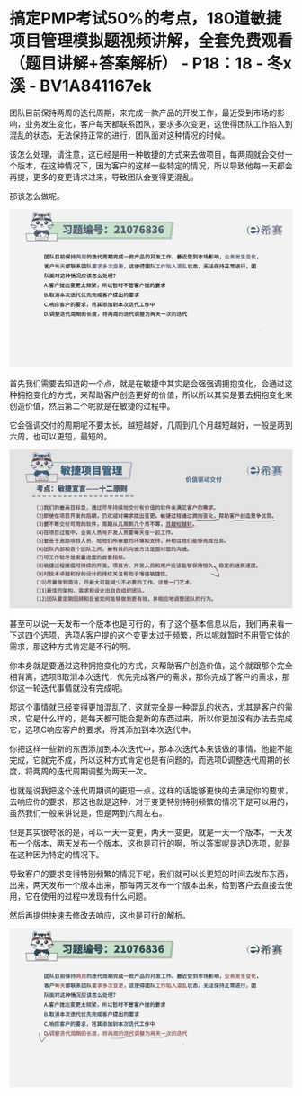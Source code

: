 # 搞定PMP考试50%的考点，180道敏捷项目管理模拟题视频讲解，全套免费观看（题目讲解+答案解析） - P18：18 - 冬x溪 - BV1A841167ek

团队目前保持两周的迭代周期，来完成一款产品的开发工作，最近受到市场的影响，业务发生变化，客户每天都联系团队，要求多次变更，这使得团队工作陷入到混乱的状态，无法保持正常的进行，团队面对这种情况的时候。

该怎么处理，请注意，这已经是用一种敏捷的方式来去做项目，每两周就会交付一个版本，在这种情况下，因为客户的这样一些特定的情况，所以导致他每一天都会再提，更多的变更请求过来，导致团队会变得更混乱。

那该怎么做呢。

![](img/25138aa62bc03feb75b625741aae642f_1.png)

首先我们需要去知道的一个点，就是在敏捷中其实是会强强调拥抱变化，会通过这种拥抱变化的方式，来帮助客户创造更好的价值，所以所以其实是要去拥抱变化来创造价值，然后第二个呢就是在敏捷的过程中。

它会强调交付的周期呢不要太长，越短越好，几周到几个月越短越好，一般是两到六周，也可以更短，最短的。

![](img/25138aa62bc03feb75b625741aae642f_3.png)

甚至可以说一天发布一个版本也是可行的，有了这个基本信息以后，我们再来看一下这四个选项，选项A客户提的这个变更太过于频繁，所以呢就暂时不用管它体的需求，那这种方式肯定是不行的啊。

你本身就是要通过这种拥抱变化的方式，来帮助客户创造价值，这个就跟那个完全相背离，选项B取消本次迭代，优先完成客户的需求，那你完成了客户的需求，那你这一轮迭代事情就没有完成呢。

那这个事情就已经变得更加混乱了，这就完全是一种混乱的状态，尤其是客户的需求，它是什么样的，是每天都可能会提新的东西过来，所以你更加没有办法去完成它，选项C响应客户的要求，将其添加到本次迭代中。

你把这样一些新的东西添加到本次迭代中，那本次迭代本来该做的事情，他能不能完成，它就完不成，所以这种方式肯定也是有问题的，而选项D调整迭代周期的长度，将两周的迭代周期调整为两天一次。

也就是说我把这个迭代周期调的更短一点，这样的话能够更快的去满足你的要求，去响应你的要求，那这也就是这种，对于变更特别特别频繁的情况下是可以用的，虽然我们一般来讲说是，但是两到六周左右。

但是其实很夸张的是，可以一天一变更，两天一变更，就是一天一个版本，一天发布一个版本，两天发布一个版本，这也是可行的啊，所以答案呢是选D选项，就是在这种因为特定的情况下。

导致客户的要求变得特别频繁的情况下呢，我们就可以长更短的时间去发布东西，出来，两天发布一个版本出来，那每两天发布一个版本出来，给到客户去直接去使用，它在使用的过程中发现有什么问题。

然后再提供快速去修改去响应，这也是可行的解析。

![](img/25138aa62bc03feb75b625741aae642f_5.png)